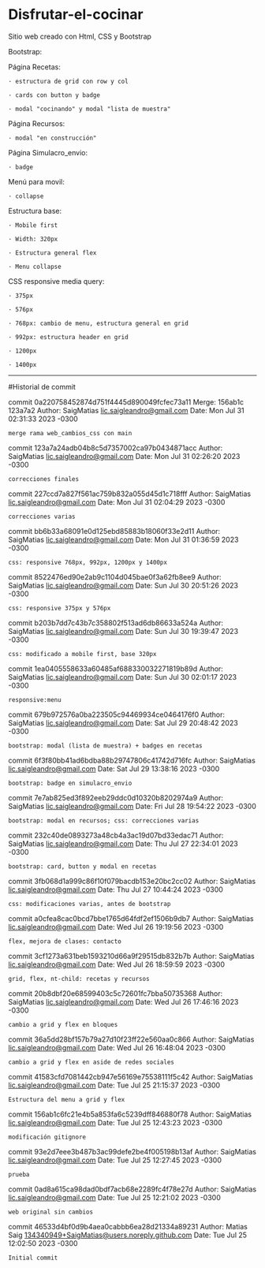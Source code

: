 # Disfrutar-el-cocinar
Sitio web creado con Html, CSS y Bootstrap

Bootstrap:

Página Recetas:

    · estructura de grid con row y col
    
    · cards con button y badge
    
    · modal "cocinando" y modal "lista de muestra"

Página Recursos:

    · modal "en construcción"

Página Simulacro_envio:

    · badge

Menú para movil:

    · collapse

Estructura base:
 
    · Mobile first
    
    · Width: 320px
    
    · Estructura general flex
    
    · Menu collapse

CSS responsive media query:

    · 375px
    
    · 576px
    
    · 768px: cambio de menu, estructura general en grid
    
    · 992px: estructura header en grid
    
    · 1200px
    
    · 1400px

    
----------------------------------------------------------------------------------------------

#Historial de commit

commit 0a220758452874d751f4445d890049fcfec73a11
Merge: 156ab1c 123a7a2
Author: SaigMatias <lic.saigleandro@gmail.com>
Date:   Mon Jul 31 02:31:33 2023 -0300

    merge rama web_cambios_css con main

commit 123a7a24adb04b8c5d7357002ca97b0434871acc
Author: SaigMatias <lic.saigleandro@gmail.com>
Date:   Mon Jul 31 02:26:20 2023 -0300

    correcciones finales

commit 227ccd7a827f561ac759b832a055d45d1c718fff
Author: SaigMatias <lic.saigleandro@gmail.com>
Date:   Mon Jul 31 02:04:29 2023 -0300

    correcciones varias

commit bb6b33a68091e0d125ebd85883b18060f33e2d11
Author: SaigMatias <lic.saigleandro@gmail.com>
Date:   Mon Jul 31 01:36:59 2023 -0300

    css: responsive 768px, 992px, 1200px y 1400px

commit 8522476ed90e2ab9c1104d045bae0f3a62fb8ee9
Author: SaigMatias <lic.saigleandro@gmail.com>
Date:   Sun Jul 30 20:51:26 2023 -0300

    css: responsive 375px y 576px

commit b203b7dd7c43b7c358802f513ad6db86633a524a
Author: SaigMatias <lic.saigleandro@gmail.com>
Date:   Sun Jul 30 19:39:47 2023 -0300

    css: modificado a mobile first, base 320px

commit 1ea0405558633a60485af688330032271819b89d
Author: SaigMatias <lic.saigleandro@gmail.com>
Date:   Sun Jul 30 02:01:17 2023 -0300

    responsive:menu

commit 679b972576a0ba223505c94469934ce0464176f0
Author: SaigMatias <lic.saigleandro@gmail.com>
Date:   Sat Jul 29 20:48:42 2023 -0300

    bootstrap: modal (lista de muestra) + badges en recetas

commit 6f3f80bb41ad6bdba88b29747806c41742d716fc
Author: SaigMatias <lic.saigleandro@gmail.com>
Date:   Sat Jul 29 13:38:16 2023 -0300

    bootstrap: badge en simulacro_envio

commit 7e7ab825ed3f892eeb29ddc0d10320b8202974a9
Author: SaigMatias <lic.saigleandro@gmail.com>
Date:   Fri Jul 28 19:54:22 2023 -0300

    bootstrap: modal en recursos; css: correcciones varias

commit 232c40de0893273a48cb4a3ac19d07bd33edac71
Author: SaigMatias <lic.saigleandro@gmail.com>
Date:   Thu Jul 27 22:34:01 2023 -0300

    bootstrap: card, button y modal en recetas

commit 3fb068d1a999c86f10f079bacdb153e20bc2cc02
Author: SaigMatias <lic.saigleandro@gmail.com>
Date:   Thu Jul 27 10:44:24 2023 -0300

    css: modificaciones varias, antes de bootstrap

commit a0cfea8cac0bcd7bbe1765d64fdf2ef1506b9db7
Author: SaigMatias <lic.saigleandro@gmail.com>
Date:   Wed Jul 26 19:19:56 2023 -0300

    flex, mejora de clases: contacto

commit 3cf1273a631beb1593210d66a9f29515db832b7b
Author: SaigMatias <lic.saigleandro@gmail.com>
Date:   Wed Jul 26 18:59:59 2023 -0300

    grid, flex, nt-child: recetas y recursos

commit 20b8dbf20e68599403c5c72601fc7bba50735368
Author: SaigMatias <lic.saigleandro@gmail.com>
Date:   Wed Jul 26 17:46:16 2023 -0300

    cambio a grid y flex en bloques

commit 36a5dd28bf157b79a27d10f23ff22e560aa0c866
Author: SaigMatias <lic.saigleandro@gmail.com>
Date:   Wed Jul 26 16:48:04 2023 -0300

    cambio a grid y flex en aside de redes sociales

commit 41583cfd7081442cb947e56169e75538111f5c42
Author: SaigMatias <lic.saigleandro@gmail.com>
Date:   Tue Jul 25 21:15:37 2023 -0300

    Estructura del menu a grid y flex

commit 156ab1c6fc21e4b5a853fa6c5239dff846880f78
Author: SaigMatias <lic.saigleandro@gmail.com>
Date:   Tue Jul 25 12:43:23 2023 -0300

    modificación gitignore

commit 93e2d7eee3b487b3ac99defe2be4f005198b13af
Author: SaigMatias <lic.saigleandro@gmail.com>
Date:   Tue Jul 25 12:27:45 2023 -0300

    prueba

commit 0ad8a615ca98dad0bdf7acb68e2289fc4f78e27d
Author: SaigMatias <lic.saigleandro@gmail.com>
Date:   Tue Jul 25 12:21:02 2023 -0300

    web original sin cambios

commit 46533d4bf0d9b4aea0cabbb6ea28d21334a89231
Author: Matias Saig <134340949+SaigMatias@users.noreply.github.com>
Date:   Tue Jul 25 12:02:50 2023 -0300

    Initial commit
